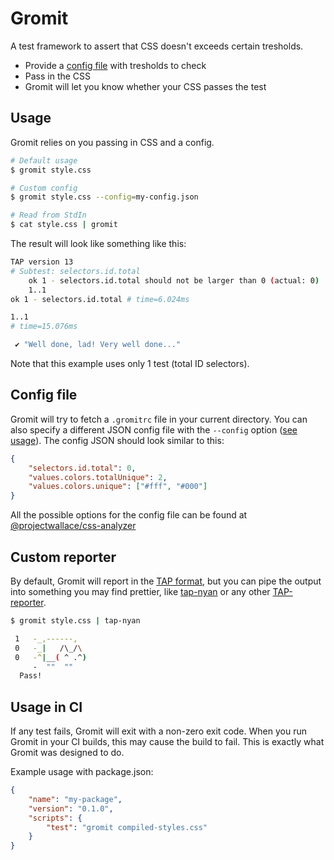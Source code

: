 # Gromit

A test framework to assert that CSS doesn't exceeds certain tresholds.

- Provide a [config file](#config-file) with tresholds to check
- Pass in the CSS
- Gromit will let you know whether your CSS passes the test

## Usage

Gromit relies on you passing in CSS and a config.

```sh
# Default usage
$ gromit style.css

# Custom config
$ gromit style.css --config=my-config.json

# Read from StdIn
$ cat style.css | gromit
```

The result will look like something like this:

```sh
TAP version 13
# Subtest: selectors.id.total
    ok 1 - selectors.id.total should not be larger than 0 (actual: 0)
    1..1
ok 1 - selectors.id.total # time=6.024ms

1..1
# time=15.076ms

 ✔ "Well done, lad! Very well done..."
```

Note that this example uses only 1 test (total ID selectors).

## Config file

Gromit will try to fetch a `.gromitrc` file in your current directory. You can
also specify a different JSON config file with the `--config` option
([see usage](#usage)). The config JSON should look similar to this:

```json
{
	"selectors.id.total": 0,
	"values.colors.totalUnique": 2,
	"values.colors.unique": ["#fff", "#000"]
}
```

All the possible options for the config file can be found at
[@projectwallace/css-analyzer](https://github.com/projectwallace/css-analyzer#usage)

## Custom reporter

By default, Gromit will report in the
[TAP format](https://www.node-tap.org/tap-format/), but you can pipe the output
into something you may find prettier, like
[tap-nyan](https://www.npmjs.com/package/tap-nyan) or any other
[TAP-reporter](https://github.com/substack/tape#pretty-reporters).

```sh
$ gromit style.css | tap-nyan

 1   -_,------,
 0   -_|   /\_/\
 0   -^|__( ^ .^)
     -  ""  ""
  Pass!
```

## Usage in CI

If any test fails, Gromit will exit with a non-zero exit code. When you run
Gromit in your CI builds, this may cause the build to fail. This is exactly what
Gromit was designed to do.

Example usage with package.json:

```json
{
	"name": "my-package",
	"version": "0.1.0",
	"scripts": {
		"test": "gromit compiled-styles.css"
	}
}
```
